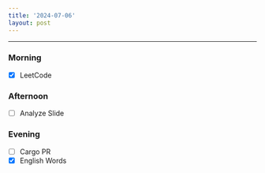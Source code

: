 ```yaml
---
title: '2024-07-06'
layout: post
---
```


---

### Morning

- [x] LeetCode

### Afternoon

- [ ] Analyze Slide

### Evening

- [ ] Cargo PR
- [x] English Words
